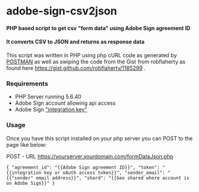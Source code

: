 # adobe-sign-csv2json
#### PHP based script to get csv "form data" using Adobe Sign agreement ID
#### It converts CSV to JSON and returns as response data

This script was written in PHP using php cURL code as generated by [POSTMAN](https://www.getpostman.com/downloads/) as well as swiping the code from the Gist from robflaherty as found here https://gist.github.com/robflaherty/1185299 .

### Requirements
* PHP Server running 5.6.40
* Adobe Sign account allowing api access
* Adobe Sign ["integration key"](https://helpx.adobe.com/sign/kb/how-to-create-an-integration-key.html)

### Usage
Once you have this script installed on your php server you can POST to the page like below:

POST - URL https://yourserver.yourdomain.com/formDataJson.php

`{
	"agreement_id": "{{Adobe Sign agreement ID}}",
	"token": "{{integration key or oAuth access token}}",
	"sender_email": "{{"sender" email address}}",
	"shard": "{{Geo shared where account is on Adobe Sign}}"
}`
